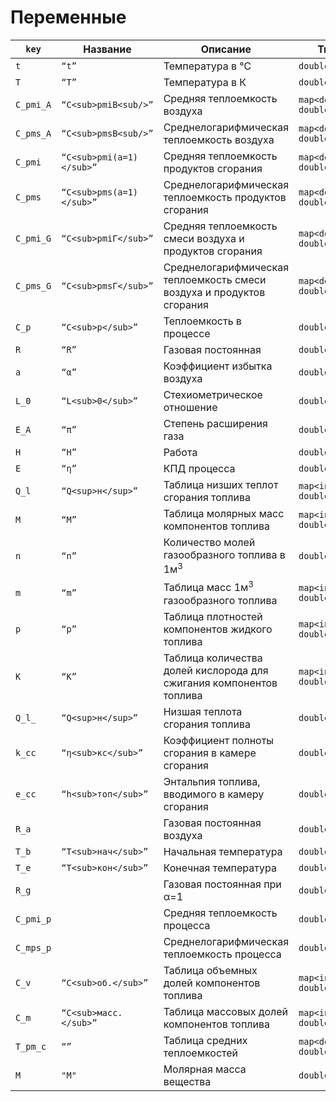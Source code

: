 #  Переменные

| `key`     | Название                 | Описание                                                     | Тип                   | Источник                 |
| --------- | ------------------------ | ------------------------------------------------------------ | --------------------- | ------------------------ |
| `t`       | `“t”`                    | Температура в ℃                                              | `double`              |                          |
| `T`       | `“T”`                    | Температура в К                                              | `double`              |                          |
| `C_pmi_A` | `“C<sub>pmiB<sub/>”`     | Средняя теплоемкость воздуха                                 | `map<double, double>` | `“HEAT_CAPACITY”`        |
| `C_pms_A` | `“C<sub>pmsB<sub/>”`     | Среднелогарифмическая теплоемкость воздуха                   | `map<double, double>` | `“HEAT_CAPACITY”`        |
| `C_pmi`   | `“C<sub>pmi(a=1)</sub>”` | Средняя теплоемкость продуктов сгорания                      | `map<double, double>` | `“HEAT_CAPACITY”`        |
| `C_pms`   | `“C<sub>pms(a=1)</sub>”` | Среднелогарифмическая теплоемкость продуктов сгорания        | `map<double, double>` | `“HEAT_CAPACITY”`        |
| `C_pmi_G` | `“C<sub>pmiГ</sub>”`     | Средняя теплоемкость смеси воздуха и продуктов сгорания      | `map<double, double>` | `“HEAT_CAPACITY”`        |
| `C_pms_G` | `“C<sub>pmsГ</sub>”`     | Среднелогарифмическая теплоемкость смеси воздуха и продуктов сгорания | `map<double, double>` | `“HEAT_CAPACITY”`        |
| `C_p`     | `“C<sub>p</sub>”`        | Теплоемкость в процессе                                      | `double`              | `“HEAT_CAPACITY”`        |
| `R`       | `“R”`                    | Газовая постоянная                                           | `double`              |                          |
| `a`       | `“α”`                    | Коэффициент избытка воздуха                                  | `double`              | `“EXCESS_AIR_RATIO”`     |
| `L_0`     | `“L<sub>0</sub>”`        | Стехиометрическое отношение                                  | `double`              | `“STOICHIOMETRIC_RATIO”` |
| `E_A`     | `“π”`                    | Степень расширения газа                                      | `double`              |                          |
| `H`       | `“H”`                    | Работа                                                       | `double`              |                          |
| `E`       | `“η”`                    | КПД процесса                                                 | `double`              |                          |
| `Q_l`     | `“Q<sup>н</sup>”`        | Таблица низших теплот сгорания топлива                       | `map<int, double>`    |                          |
| `M`       | `“M”`                    | Таблица молярных масс компонентов топлива                    | `map<int, double>`    |                          |
| `n`       | `“n”`                    | Количество молей газообразного топлива в 1м<sup>3</sup>      | `double`              |                          |
| `m `      | `“m”`                    | Таблица масс 1м<sup>3</sup> газообразного топлива            | `map<int, double>`    |                          |
| `p`       | `“p”`                    | Таблица плотностей компонентов жидкого топлива               | `map<int, double>`    |                          |
| `K`       | `“K”`                    | Таблица количества долей кислорода для сжигания компонентов топлива | `map<int, double>`    |                          |
| `Q_l_`    | `“Q<sup>н</sup>”`        | Низшая теплота сгорания топлива                              | `double`              | `“HEATING_VALUE”`        |
| `k_cc`    | `“η<sub>кс</sub>”`       | Коэффициент полноты сгорания в камере сгорания               | `double`              |                          |
| `e_cc`    | `“h<sub>топ</sub>”`      | Энтальпия топлива, вводимого в камеру сгорания               | `double`              |                          |
| `R_a`     |                          | Газовая постоянная воздуха                                   | `double`              |                          |
| `T_b`     | `“T<sub>нач</sub>”`      | Начальная температура                                        | `double`              |                          |
| `T_e`     | `“T<sub>кон</sub>”`      | Конечная температура                                         | `double`              |                          |
| `R_g`     |                          | Газовая постоянная при α=1                                   | `double`              |                          |
| `C_pmi_p` |                          | Средняя теплоемкость процесса                                | `double`              |                          |
| `C_mps_p` |                          | Среднелогарифмическая теплоемкость процесса                  | `double`              |                          |
| `C_v`     | `“C<sub>об.</sub>”`      | Таблица объемных долей компонентов топлива                   | `map<int, double>`    |                          |
| `C_m`     | `“C<sub>масс.</sub>”`    | Таблица массовых долей компонентов топлива                   | `map<int, double>`    |                          |
| `T_pm_c`  | `“”`                     | Таблица средних теплоемкостей                                | `map<double, double>` |                          |
| `M`       | `"M"`                    | Молярная масса вещества                                      | `double`              |                          |
